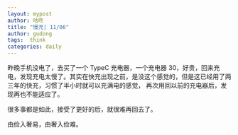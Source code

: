 ```yaml
---
layout: mypost
author: 咕咚
title: "慢充| 11/06"
author: gudong
tags:  think
categories: daily
---
```

昨晚手机没电了，去买了一个 TypeC 充电器，一个充电器 30，好贵，回来充电，发现充电太慢了。其实在快充出现之前，是没这个感觉的，但是这已经用了两三年的快充，习惯了半小时就可以充满电的感觉， 再次用回以前的充电器后，发现再也不能适应了。

很多事都是如此，接受了更好的后，就很难再回去了。

由俭入奢易，由奢入俭难。
